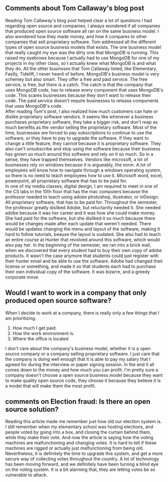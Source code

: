 
## Comments about Tom Callaway's blog post ##
Reading Tom Callaway's blog post helped clear a lot of questions I had regarding open source and companies. I always wondered if all companies that produced open source software all ran on the same business model. I also wondered how they made money, and how it compares to other companies that sell proprietary software. Tom addressed all the different types of open source business models that exists. The one business model that really caught my eye was the dirty one that MongoDB is running. This raised my eyebrows because I actually had to use MongoDB for one of my projects in my other class, so I actually knew what MongoDB is and what they do. All the other businsses that Tom Callaway listed, like Elementary, Fastly, Tidelift, I never heard of before. MongoDB's business model is very schemey but also smart. They offer a free and paid service. The free service, is free, but there is a catch. The catch is that the company that uses MongoDB code, has to release every component that uses MongoDB's code. This scares businesses because they don't want to release their code. The paid service doesn't require businesses to release components that uses MongoDB's code.
<br>
After reading Tom's post, I also realized how much customers can hate or dislike proprietary software vendors. It seems like whenever a business purchases proprietary software, they take a bigger risk, and don't reap as much benefits as the vendor selling the proprietary software. Most of the time, businesses are forced to pay subscriptions to continue to use the software, or they have to pay to upgrade the software. If they want to change a little feature, they cannot because it is proprietary software. They also can't unsubscribe and stop using the software because their business has grown so much around this software and rely on it so much. So in a sense, they have trapped themselves. Vendors like microsoft, a lot of businesses rely on windows because it is argueably, the norm. A lot of employees will know how to navigate through a windows operating system, so there is no need to teach employees how to use it. Microsoft word, excel, powerpoint, all proprietary software that has to be paid for. 
<br>
In one of my media classes, digital design, I am required to meet in one of the CS labs in the 10th floor that has the mac computers because the professor needed to teach using adobe photoshop, illustrator, or inDesign. All proprietary software, that has to be paid for. 
Throughout the semester, the professor greatly disliked Adobe, but reluctantly needed it. She needed adobe because it was her career and it was how she could make money.  She had paid for the software, but she disliked it so much because there would be changes made after each update that weren't needed. There would be updates changing the menu and layout of the software, making it hard to follow tutorials, beause the layout is oudated. She also had to teach an entire course at Hunter that revolved around this software, which would also pay her. In the beginning of the semester, we ran into a brick wall, when we discovered that every student had to buy their own copy of adobe products. It wasn't the case anymore that students could just register with their hunter email and be able to use the software. Adobe had changed their license or something, and made it so that students each had to purchase their own individual copy of the software. It was bizarre, and a greedy corporate move. 

## Would I want to work in a company that only produced open source software? ##
When I decide to work at a company, there is really only a few things that I am prioritizing. 
1. How much I get paid.
1. How the work environment is.
1. Where the office is located

I don't care about the company's business model, whether it is a open source company or a company selling proprietary software. I just care that the company is doing well enough that it is able to pay my salary that I agreed for during the interview or paper signing session. In the end it all comes down to the money and how much you can profit. I'm pretty sure a company doesn't choose a open source business model because they want to make quality open source code, they choose it because they believe it is a model that will make them the most profit. 

## comments on Election fraud: Is there an open source solution? ##
Reading this article made me remember just how old our election system is. I still remember when my elementary school was hosting elections, and people voted by going into a box, and closing the curtain behind them, while they make their vote. And now the article is saying how the voting machines are malfunctioning and changing votes. It is hard to tell if these machines are rigged or actually just malfunctioning from being old. Nevertheless, it is definitely the time to upgrade this system, and get a more secure way of collecting votes throughout the country. A lot of technology has been moving forward, and we definitely have been turning a blind eye on the voting system. It is a bit alarming that, they are letting votes be so vulnerable to attack.
